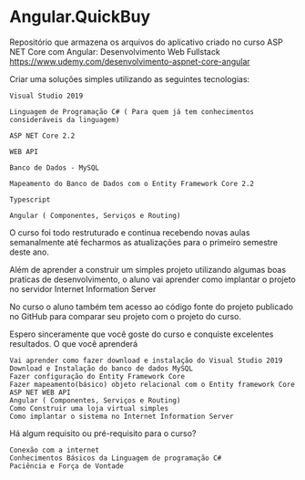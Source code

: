 # Angular.QuickBuy
Repositório que armazena os arquivos do aplicativo criado no curso ASP NET Core com Angular: Desenvolvimento Web Fullstack
https://www.udemy.com/desenvolvimento-aspnet-core-angular

Criar uma soluções simples utilizando as seguintes tecnologias:

    Visual Studio 2019

    Linguagem de Programação C# ( Para quem já tem conhecimentos consideráveis da linguagem)

    ASP NET Core 2.2

    WEB API

    Banco de Dados - MySQL

    Mapeamento do Banco de Dados com o Entity Framework Core 2.2

    Typescript

    Angular ( Componentes, Serviços e Routing)

O curso foi todo restruturado e continua recebendo novas aulas semanalmente até fecharmos as atualizações para o primeiro semestre deste ano.

Além de aprender a construir um simples projeto utilizando algumas boas praticas de desenvolvimento, o aluno vai aprender como implantar o projeto no servidor Internet Information Server

No curso o aluno também tem acesso ao código fonte do projeto publicado no GitHub para comparar seu projeto com o projeto do curso.

Espero sinceramente que você goste do curso e conquiste excelentes resultados.
O que você aprenderá

    Vai aprender como fazer download e instalação do Visual Studio 2019
    Download e Instalação do banco de dados MySQL
    Fazer configuração do Entity Framework Core
    Fazer mapeamento(básico) objeto relacional com o Entity framework Core
    ASP NET WEB API
    Angular ( Componentes, Serviços e Routing)
    Como Construir uma loja virtual simples
    Como implantar o sistema no Internet Information Server

Há algum requisito ou pré-requisito para o curso?

    Conexão com a internet
    Conhecimentos Básicos da Linguagem de programação C#
    Paciência e Força de Vontade
